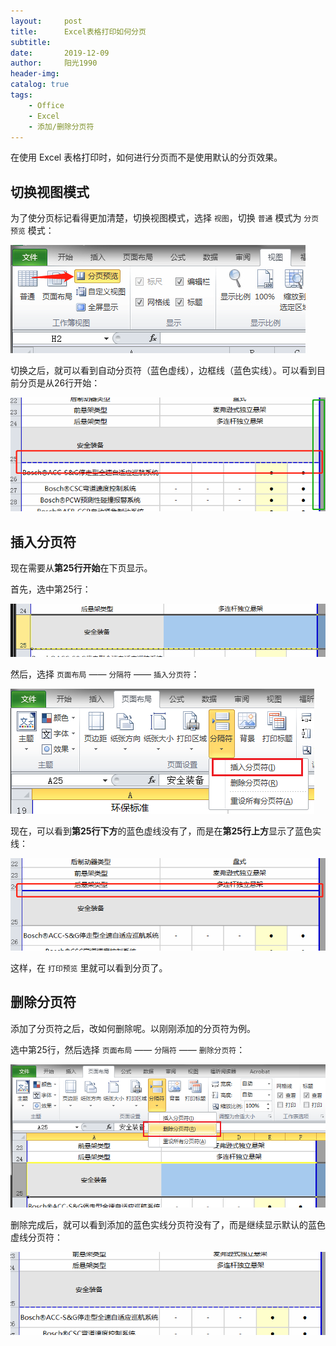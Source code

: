 ```yaml
---
layout:     post
title:      Excel表格打印如何分页
subtitle:   
date:       2019-12-09
author:     阳光1990
header-img: 
catalog: true
tags:
    - Office
    - Excel
    - 添加/删除分页符
---
```


在使用 Excel 表格打印时，如何进行分页而不是使用默认的分页效果。

## 切换视图模式

为了使分页标记看得更加清楚，切换视图模式，选择 `视图`，切换 `普通` 模式为 `分页预览` 模式：

![](/img/blog_office_excel_paging1.png)

切换之后，就可以看到自动分页符（蓝色虚线），边框线（蓝色实线）。可以看到目前分页是从26行开始：

![](/img/blog_office_excel_paging2.png)

## 插入分页符

现在需要从**第25行开始**在下页显示。

首先，选中第25行： 

![](/img/blog_office_excel_paging3.png)

然后，选择 `页面布局` —— `分隔符` —— `插入分页符`：

![](/img/blog_office_excel_paging4.png)

现在，可以看到**第25行下方**的蓝色虚线没有了，而是在**第25行上方**显示了蓝色实线：

![](/img/blog_office_excel_paging5.png)

这样，在 `打印预览` 里就可以看到分页了。

## 删除分页符

添加了分页符之后，改如何删除呢。以刚刚添加的分页符为例。

选中第25行，然后选择 `页面布局` —— `分隔符` —— `删除分页符`：

![](/img/blog_office_excel_paging6.png)

删除完成后，就可以看到添加的蓝色实线分页符没有了，而是继续显示默认的蓝色虚线分页符：

![](/img/blog_office_excel_paging7.png)